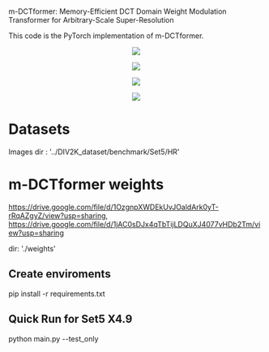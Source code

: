 
#
m-DCTformer: Memory-Efficient DCT Domain Weight Modulation Transformer for Arbitrary-Scale Super-Resolution

This code is the PyTorch implementation of m-DCTformer.



<p align="center">
  <img src="./demo/figure5.jpg">
</p>

<p align="center">
  <img src="https://github.com/alsgur0720/m-DCTformer/assets/81404542/c6560d72-e14f-4ab9-b6ae-f947865a702d.jpg">
</p>

<p align="center">
  <img src="https://github.com/alsgur0720/m-DCTformer/assets/81404542/1a317e8c-e8fd-4518-9770-1f84ec9962de.jpg">
</p>

<p align="center">
  <img src="https://github.com/alsgur0720/m-DCTformer/assets/81404542/e6cfa405-65eb-4040-93f9-0e095e4c03c5.jpg">
</p>

# Datasets

Images dir : '../DIV2K_dataset/benchmark/Set5/HR'


# m-DCTformer weights
https://drive.google.com/file/d/1OzgnpXWDEkUvJOaldArk0yT-rRqAZgyZ/view?usp=sharing, https://drive.google.com/file/d/1jAC0sDJx4qTbTijLDQuXJ4077vHDb2Tm/view?usp=sharing



dir:
'./weights'

## Create enviroments
pip install -r requirements.txt

## Quick Run for Set5 X4.9
python main.py --test_only
